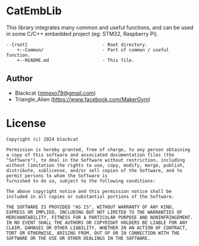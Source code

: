 # CatEmbLib
This library integrates many common and useful functions, and can be used in some C/C++ embedded project (eg: STM32, Raspberry Pi). 
```
--{root}                            - Root directory.
    +--Common/                      - Part of common / useful function.
    +--README.md                    - This file.
```

## Author
- Blackcat (minexo79@gmail.com)
- Triangle_Alien (https://www.facebook.com/MakerGym)

# License
```
Copyright (c) 2024 blackcat

Permission is hereby granted, free of charge, to any person obtaining a copy of this software and associated documentation files (the "Software"), to deal in the Software without restriction, including without limitation the rights to use, copy, modify, merge, publish, distribute, sublicense, and/or sell copies of the Software, and to permit persons to whom the Software is
furnished to do so, subject to the following conditions:

The above copyright notice and this permission notice shall be included in all copies or substantial portions of the Software.

THE SOFTWARE IS PROVIDED "AS IS", WITHOUT WARRANTY OF ANY KIND, EXPRESS OR IMPLIED, INCLUDING BUT NOT LIMITED TO THE WARRANTIES OF MERCHANTABILITY, FITNESS FOR A PARTICULAR PURPOSE AND NONINFRINGEMENT. IN NO EVENT SHALL THE AUTHORS OR COPYRIGHT HOLDERS BE LIABLE FOR ANY CLAIM, DAMAGES OR OTHER LIABILITY, WHETHER IN AN ACTION OF CONTRACT, TORT OR OTHERWISE, ARISING FROM, OUT OF OR IN CONNECTION WITH THE SOFTWARE OR THE USE OR OTHER DEALINGS IN THE SOFTWARE.
```